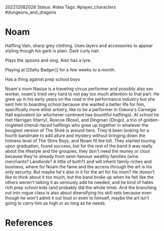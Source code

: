 202212082028
Status: #idea
Tags: #player_characters #dungeons_and_dragons 

# Noam
Halfling
Vain, sharp grey clothing. Uses layers and accessories to appear styling though his garb is plain. Dark curly hair.

Plays the spoons and sing. Also has a lyre.

Playing at [[Salty Badger]] for a few weeks to a month.

Has a thing against prep school boys

Noam's mom Nasiya is a traveling circus performer and possibly also sex worker, noam's tried very hard to not pay too much attention to that part. He grew up in his early years on the road in the performance industry but she sent him to boarding school because she wanted a better life for him, specifically more elitist artistry, like to be a performer in Oskora's Carnegie Hall equivalent (or whichever continent has bountiful halflings). At school he met Harrigan (Harry), Roscoe (Ross), and Dingman (Dingo), a trio of golden-ringleted cherub-faced halflings who grew up together in whatever the bougiest version of The Shire is around here. They'd been looking for a fourth bandmate to add allure and mystery without bringing down the hotness level of The Shire Boys, and Noam fit the bill. They started touring upon graduation, found success, but for the rest of the band it was really about the lifestyle and the groupies, they don't need the money or clout because they're already from semi-famous wealthy families (wine merchants? Landlords? A little of both?) and will inherit family riches and business, where for Noam the fame and the access through the art is his only security. But maybe he's also in it for the art for his mom? He doesn't like to think about it too much, but the band broke up when he felt like the others weren't talking it as seriously add he needed, and he kind of hates rich prep school kids (and probably did the whole time). And the branching out into rogue class is also about diversifying his skill sets because even though he won't admit it out loud or even to himself, maybe the art isn't going to carry him as high or as long as he needs.

# References

